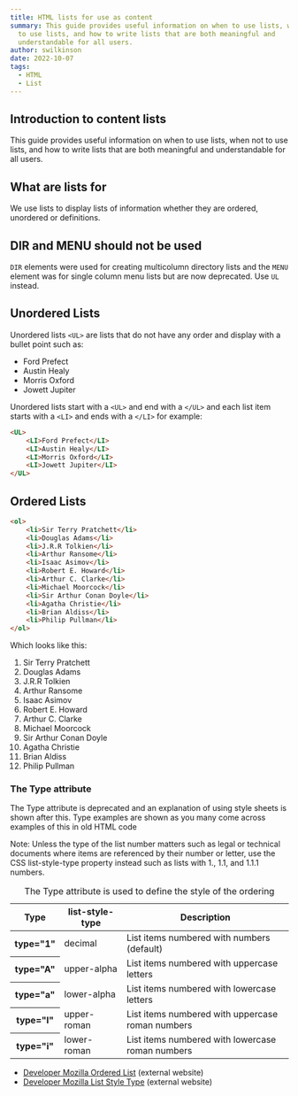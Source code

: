```yaml
---
title: HTML lists for use as content
summary: This guide provides useful information on when to use lists, when not
  to use lists, and how to write lists that are both meaningful and
  understandable for all users.
author: swilkinson
date: 2022-10-07
tags:
  - HTML
  - List
---
```

## Introduction to content lists

This guide provides useful information on when to use lists, when not to use lists, and how to write lists that are both meaningful and understandable for all users.

## What are lists for

We use lists to display lists of information whether they are ordered, unordered or definitions. 

## DIR and MENU should not be used

`DIR` elements were used for creating multicolumn directory lists and the `MENU` element was for single column menu lists but are now deprecated. Use `UL` instead.

## Unordered Lists

Unordered lists `<UL>` are lists that do not have any order and display with a bullet point such as:

* Ford Prefect
* Austin Healy
* Morris Oxford
* Jowett Jupiter

Unordered lists start with a `<UL>` and end with a `</UL>` and each list item starts with a `<LI>` and ends with a `</LI>` for example:

```html
<UL>
	<LI>Ford Prefect</LI>
    <LI>Austin Healy</LI>
    <LI>Morris Oxford</LI>
    <LI>Jowett Jupiter</LI>
</UL>
```

## Ordered Lists

```html
<ol>
    <li>Sir Terry Pratchett</li>
    <li>Douglas Adams</li>
    <li>J.R.R Tolkien</li>
    <li>Arthur Ransome</li>
    <li>Isaac Asimov</li>
    <li>Robert E. Howard</li>
    <li>Arthur C. Clarke</li>
    <li>Michael Moorcock</li>
    <li>Sir Arthur Conan Doyle</li>
    <li>Agatha Christie</li>
    <li>Brian Aldiss</li>
    <li>Philip Pullman</li>  
</ol>
```

Which looks like this:

<ol>
    <li>Sir Terry Pratchett</li>
    <li>Douglas Adams</li>
    <li>J.R.R Tolkien</li>
    <li>Arthur Ransome</li>
    <li>Isaac Asimov</li>
    <li>Robert E. Howard</li>
    <li>Arthur C. Clarke</li>
    <li>Michael Moorcock</li>
    <li>Sir Arthur Conan Doyle</li>
    <li>Agatha Christie</li>
    <li>Brian Aldiss</li>
    <li>Philip Pullman</li>  
</ol>

### The Type attribute

The Type attribute is deprecated and an explanation of using style sheets is shown after this. Type examples are shown as you many come across examples of this in old HTML code

Note: Unless the type of the list number matters such as legal or technical documents where items are referenced by their number or letter, use the CSS list-style-type property instead such as lists with 1., 1.1, and 1.1.1 numbers.

<table>
	<caption>The Type attribute is used to define the style of the ordering</caption>
	<thead>
		<tr>
			<th scope="col">Type</th>
			<th scope="col">list-style-type</th>
			<th scope="col">Description</th>
		</tr>
	</thead>
	<tbody>
		<tr>
			<th scope="row">type="1"</th>
			<td>decimal</td>
			<td>List items numbered with numbers (default)</td>
		</tr>
		<tr>
			<th scope="row">type="A"</th>
			<td>upper-alpha</td>
			<td>List items numbered with uppercase letters</td>
		</tr>
		<tr>
			<th scope="row">type="a"</th>
			<td>lower-alpha</td>
			<td>List items numbered with lowercase letters</td>
		</tr>
		<tr>
			<th scope="row">type="I"</th>
			<td>upper-roman</td>
			<td>List items numbered with uppercase roman numbers</td>
		</tr>
		<tr>
			<th scope="row">type="i"</th>
			<td>lower-roman</td>
			<td>List items numbered with lowercase roman numbers</td>
		</tr>
	</tbody>
</table>

* [D﻿eveloper Mozilla Ordered List](https://developer.mozilla.org/en-US/docs/Web/HTML/Element/ol) (external website)
* [D﻿eveloper Mozilla List Style Type](https://developer.mozilla.org/en-US/docs/Web/CSS/list-style-type) (external website)